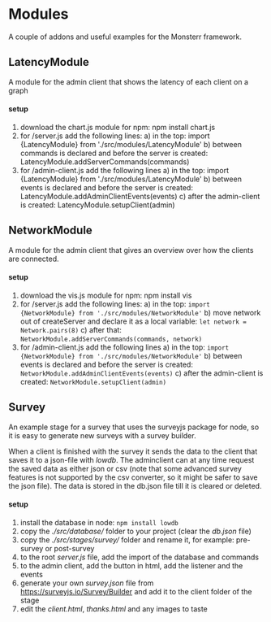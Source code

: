 # Modules
A couple of addons and useful examples for the Monsterr framework.

## LatencyModule
A module for the admin client that shows the latency of each client on a graph

#### setup
1) download the chart.js module for npm: npm install chart.js
2) for /server.js add the following lines:
  a) in the top: import {LatencyModule} from './src/modules/LatencyModule'
  b) between commands is declared and before the server is created: LatencyModule.addServerCommands(commands)
3) for /admin-client.js add the following lines
  a) in the top: import {LatencyModule} from './src/modules/LatencyModule'
  b) between events is declared and before the server is created: LatencyModule.addAdminClientEvents(events)
  c) after the admin-client is created: LatencyModule.setupClient(admin)

## NetworkModule
A module for the admin client that gives an overview over how the clients are connected.

#### setup
1) download the vis.js module for npm: npm install vis
2) for /server.js add the following lines:
  a) in the top: `import {NetworkModule} from './src/modules/NetworkModule'`
  b) move network out of createServer and declare it as a local variable: `let network = Network.pairs(8)`
  c) after that: `NetworkModule.addServerCommands(commands, network)`
3) for /admin-client.js add the following lines
  a) in the top: `import {NetworkModule} from './src/modules/NetworkModule'`
  b) between events is declared and before the server is created: `NetworkModule.addAdminClientEvents(events)`
  c) after the admin-client is created: `NetworkModule.setupClient(admin)`

## Survey
An example stage for a survey that uses the surveyjs package for node, so it is easy to generate new surveys with a survey builder.

When a client is finished with the survey it sends the data to the client that saves it to a json-file with *lowdb*. The adminclient can at any time request the saved data as either json or csv (note that some advanced survey features is not supported by the csv converter, so it might be safer to save the json file). The data is stored in the db.json file till it is cleared or deleted.

#### setup
1) install the database in node: `npm install lowdb`
2) copy the *./src/database/* folder to your project (clear the *db.json* file)
3) copy the *./src/stages/survey/* folder and rename it, for example: pre-survey or post-survey
4) to the root *server.js* file, add the import of the database and commands
5) to the admin client, add the button in html, add the listener and the events
6) generate your own *survey.json* file from https://surveyjs.io/Survey/Builder and add it to the client folder of the stage
7) edit the *client.html*, *thanks.html* and any images to taste
